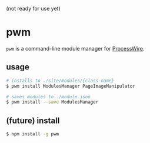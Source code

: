 (not ready for use yet)

# pwm
`pwm` is a command-line module manager for [ProcessWire](https://github.com/ryancramerdesign/ProcessWire).

## usage
```sh
# installs to ./site/modules/{class-name}
$ pwm install ModulesManager PageImageManipulator

# saves modules to ./module.json
$ pwm install --save ModulesManager
```

## (future) install
```sh
$ npm install -g pwm
```
